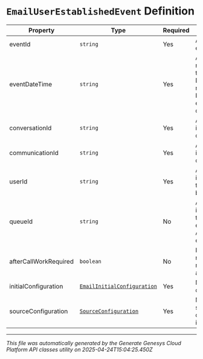 # `EmailUserEstablishedEvent` Definition

| Property | Type | Required | Description |
|----------|------|----------|-------------|
| eventId | `string` | Yes | A unique (V4 UUID) eventId for this event |
| eventDateTime | `string` | Yes | A Date Time representing the time this event occurred. Date time is represented as an ISO-8601 string. For example: yyyy-MM-ddTHH:mm:ss[.mmm]Z |
| conversationId | `string` | Yes | A unique Id (V4 UUID) identifying this conversation |
| communicationId | `string` | Yes | A unique Id (V4 UUID) identifying this communication. |
| userId | `string` | Yes | A unique Id (V4 UUID) identifying the user this communication belongs to. |
| queueId | `string` | No | A unique Id (V4 UUID) identifying the queue that the user is emailing on behalf of. Applies to outbound emails only. |
| afterCallWorkRequired | `boolean` | No | Indicates whether or not this user will be required to complete after call work. |
| initialConfiguration | [`EmailInitialConfiguration`](emailinitialconfiguration-definition.md) | Yes | Metadata about this communication. |
| sourceConfiguration | [`SourceConfiguration`](sourceconfiguration-definition.md) | Yes | Metadata about the source of this communication's interaction. |

---

*This file was automatically generated by the Generate Genesys Cloud Platform API classes utility on 2025-04-24T15:04:25.450Z*